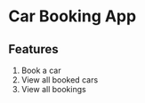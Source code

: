 # Car Booking App

## Features

1. Book a car
2. View all booked cars
3. View all bookings 

[//]: # (4. View available cars)

[//]: # (5. View available electric cars)

[//]: # (6. View all users)